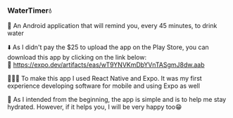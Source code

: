 ### WaterTimer💧

📱 An Android application that will remind you, every 45 minutes, to drink water

⬇️ As I didn't pay the $25 to upload the app on the Play Store, you can download this app by clicking on the link below:  
🔗 https://expo.dev/artifacts/eas/wT9YNVKmDbYVnTASgmJ8dw.aab

👨🏼‍💻 To make this app I used React Native and Expo. It was my first experience developing software for mobile and using Expo as well

🎯 As I intended from the beginning, the app is simple and is to help me stay hydrated. However, if it helps you, I will be very happy too😁
